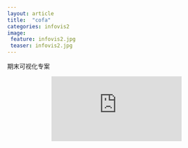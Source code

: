 ```yaml
---
layout: article
title:  "cofa"
categories: infovis2
image: 
 feature: infovis2.jpg
 teaser: infovis2.jpg
---
```


 期末可视化专案

<center><iframe src="https://public.tableau.com/shared/YC4HSWX7Q?:display_count=yes&publish=yes/Dashboard1?:showVizHome=no&:embed=truehttps://public.tableau.com/shared/DJPSG6CX9?:display_count=yes"  frameborder="0"></iframe></center>